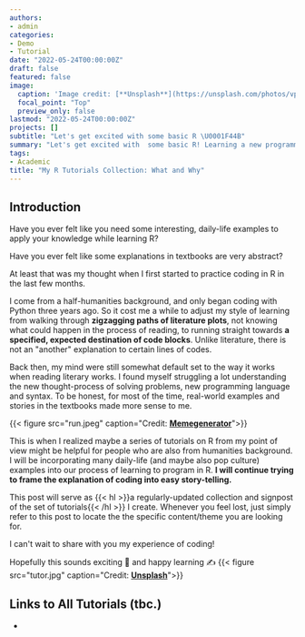 ```yaml
---
authors:
- admin
categories:
- Demo
- Tutorial
date: "2022-05-24T00:00:00Z"
draft: false
featured: false
image:
  caption: 'Image credit: [**Unsplash**](https://unsplash.com/photos/vpOeXr5wmR4)'
  focal_point: "Top"
  preview_only: false
lastmod: "2022-05-24T00:00:00Z"
projects: []
subtitle: "Let's get excited with some basic R \U0001F44B"
summary: "Let's get excited with  some basic R! Learning a new programming language is definitely not as hard as you thought it would be."
tags:
- Academic
title: "My R Tutorials Collection: What and Why"
---
```


## **Introduction**
Have you ever felt like you need some interesting, daily-life examples to apply your knowledge while learning R?

Have you ever felt like some explanations in textbooks are very abstract?

At least that was my thought when I first started to practice coding in R in the last few months.

I come from a half-humanities background, and only began coding with Python three years ago. So it cost me a while to adjust my style of learning from walking through **zigzagging paths of literature plots**, not knowing what could happen in the process of reading, to running straight towards **a specified, expected destination of code blocks**. Unlike literature, there is not an "another" explanation to certain lines of codes.

Back then, my mind were still somewhat default set to the way it works when reading literary works. I found myself struggling a lot understanding the new thought-process of solving problems, new programming language and syntax. To be honest, for most of the time, real-world examples and stories in the textbooks made more sense to me. 

{{< figure src="run.jpeg" caption="Credit: [**Memegenerator**](https://unsplash.com/photos/vpOeXr5wmR4)">}}

This is when I realized maybe a series of tutorials on R from my point of view might be helpful for people who are also from humanities background. I will be incorporating many daily-life (and maybe also pop culture) examples into our process of learning to program in R. **I will continue trying to frame the explanation of coding into easy story-telling.**

This post will serve as {{< hl >}}a regularly-updated collection and signpost of the set of tutorials{{< /hl >}} I create. Whenever you feel lost, just simply refer to this post to locate the the specific content/theme you are looking for.

I can't wait to share with you my experience of coding!

Hopefully this sounds exciting 🎉 and happy learning ✍️
{{< figure src="tutor.jpg" caption="Credit: [**Unsplash**](https://unsplash.com/photos/HpWwEURimK8)">}}

## **Links to All Tutorials (tbc.)**
- 
